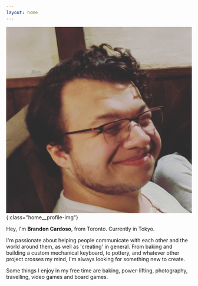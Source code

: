 ```yaml
---
layout: home
---
```

![picture of Brandon Cardoso smiling](/assets/img/brandon.png){:class="home__profile-img"}

Hey, I'm **Brandon Cardoso**, from Toronto. Currently in Tokyo.

I'm passionate about helping people communicate with each other and the world around them, as well as 'creating' in general. From baking and building a custom mechanical keyboard, to pottery, and whatever other project crosses my mind, I'm always looking for something new to create.

Some things I enjoy in my free time are baking, power-lifting, photography, travelling, video games and board games.
